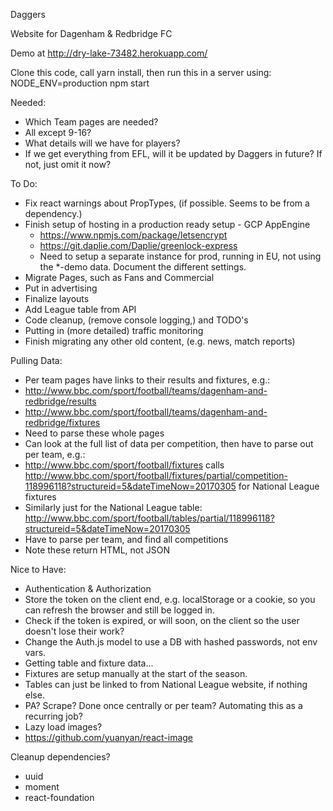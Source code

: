 Daggers

Website for Dagenham & Redbridge FC

Demo at http://dry-lake-73482.herokuapp.com/

Clone this code, call yarn install, then run this in a server using:
  NODE_ENV=production npm start

Needed:
* Which Team pages are needed?
 * All except 9-16?
* What details will we have for players?
 * If we get everything from EFL, will it be updated by Daggers in future? If not, just omit it now?

To Do:
* Fix react warnings about PropTypes, (if possible. Seems to be from a dependency.)
* Finish setup of hosting in a production ready setup - GCP AppEngine
  * https://www.npmjs.com/package/letsencrypt
  * https://git.daplie.com/Daplie/greenlock-express
  * Need to setup a separate instance for prod, running in EU, not using the *-demo data. Document the different settings.
* Migrate Pages, such as Fans and Commercial
* Put in advertising
* Finalize layouts
* Add League table from API
* Code cleanup, (remove console logging,) and TODO's
* Putting in (more detailed) traffic monitoring
* Finish migrating any other old content, (e.g. news, match reports)

Pulling Data:
* Per team pages have links to their results and fixtures, e.g.:
 * http://www.bbc.com/sport/football/teams/dagenham-and-redbridge/results
 * http://www.bbc.com/sport/football/teams/dagenham-and-redbridge/fixtures
 * Need to parse these whole pages
* Can look at the full list of data per competition, then have to parse out per team, e.g.:
 * http://www.bbc.com/sport/football/fixtures calls http://www.bbc.com/sport/football/fixtures/partial/competition-118996118?structureid=5&dateTimeNow=20170305 for National League fixtures
 * Similarly just for the National League table: http://www.bbc.com/sport/football/tables/partial/118996118?structureid=5&dateTimeNow=20170305
 * Have to parse per team, and find all competitions
 * Note these return HTML, not JSON

Nice to Have:
* Authentication & Authorization
 * Store the token on the client end, e.g. localStorage or a cookie, so you can refresh the browser and still be logged in.
 * Check if the token is expired, or will soon, on the client so the user doesn't lose their work?
 * Change the Auth.js model to use a DB with hashed passwords, not env vars.
* Getting table and fixture data...
 * Fixtures are setup manually at the start of the season.
 * Tables can just be linked to from National League website, if nothing else.
 * PA? Scrape? Done once centrally or per team? Automating this as a recurring job?
* Lazy load images?
 * https://github.com/yuanyan/react-image

Cleanup dependencies?
* uuid
* moment
* react-foundation

